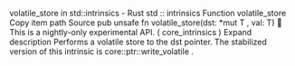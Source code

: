 volatile_store in std::intrinsics - Rust
std
::
intrinsics
Function
volatile_store
Copy item path
Source
pub unsafe fn volatile_store<T>(dst:
*mut T
, val: T)
🔬
This is a nightly-only experimental API. (
core_intrinsics
)
Expand description
Performs a volatile store to the
dst
pointer.
The stabilized version of this intrinsic is
core::ptr::write_volatile
.
